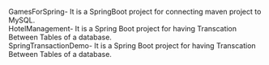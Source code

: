 GamesForSpring- It is a  SpringBoot project for connecting maven project to MySQL.<br />
HotelManagement- It is a Spring Boot project for having Transcation Between Tables of a database.</br>
SpringTransactionDemo- It is a Spring Boot project for having Transcation Between Tables of a database.</br>

